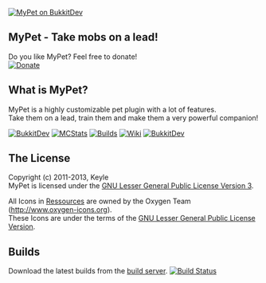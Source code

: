 [![MyPet on BukkitDev][Banner]][BukkitDev]
## MyPet - Take mobs on a lead!

Do you like MyPet? Feel free to donate!<br />
[![Donate](https://www.paypalobjects.com/en_US/i/btn/btn_donate_LG.gif)][Donate]

## What is MyPet?
MyPet is a highly customizable pet plugin with a lot of features.<br />
Take them on a lead, train them and make them a very powerful companion!

[![BukkitDev][Logo]][BukkitDev]
[![MCStats][MCStatsImage]][MCStats]
[![Builds][BuildsImage]][Builds]
[![Wiki][WikiImage]][Wiki]
[![BukkitDev][BukkitDevImage]][BukkitDev]

## The License
Copyright (c) 2011-2013, Keyle<br />
MyPet is licensed under the [GNU Lesser General Public License Version 3][License].

All Icons in [Ressources] are owned by the Oxygen Team (http://www.oxygen-icons.org).<br />
These Icons are under the terms of the [GNU Lesser General Public License Version][License].

## Builds
Download the latest builds from the [build server][Builds]. [![Build Status](http://build.keyle.de/job/MyPet/badge/icon)][Builds]


[Logo]: https://dl.dropbox.com/u/23957620/MinecraftPlugins/MyPet/images/logo.png
[Banner]: https://dl.dropbox.com/u/23957620/MinecraftPlugins/MyPet/images/banner.png
[License]: http://www.gnu.org/licenses/lgpl.html
[Ressources]: https://github.com/xXKeyleXx/MyPet/tree/master/src/resources
[Donate]: https://www.paypal.com/cgi-bin/webscr?cmd=_s-xclick&hosted_button_id=TZD8FU8QMW53A&item_name=Donation+for+MyPet
[MCStats]: http://mcstats.org/plugin/MyPet
[MCStatsImage]: https://dl.dropbox.com/u/23957620/MinecraftPlugins/MyPet/images/metrics.png
[Builds]: http://build.keyle.de/job/MyPet/
[BuildsImage]: https://dl.dropbox.com/u/23957620/MinecraftPlugins/MyPet/images/devbuilds.png
[Wiki]: http://mypet.keyle.de/
[WikiImage]: https://dl.dropbox.com/u/23957620/MinecraftPlugins/MyPet/images/wiki.png
[BukkitDev]: http://dev.bukkit.org/server-mods/mywolf/
[BukkitDevImage]: https://dl.dropbox.com/u/23957620/MinecraftPlugins/MyPet/images/bukkitdev.png
